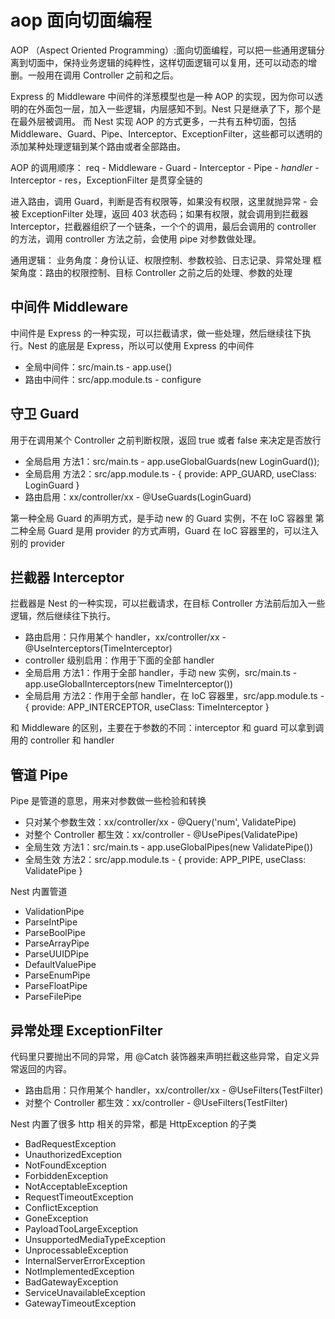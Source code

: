 # aop 面向切面编程

AOP （Aspect Oriented Programming）:面向切面编程，可以把一些通用逻辑分离到切面中，保持业务逻辑的纯粹性，这样切面逻辑可以复用，还可以动态的增删。一般用在调用 Controller 之前和之后。

Express 的 Middleware 中间件的洋葱模型也是一种 AOP 的实现，因为你可以透明的在外面包一层，加入一些逻辑，内层感知不到。Nest 只是继承了下，那个是在最外层被调用。
而 Nest 实现 AOP 的方式更多，一共有五种切面，包括 Middleware、Guard、Pipe、Interceptor、ExceptionFilter，这些都可以透明的添加某种处理逻辑到某个路由或者全部路由。

AOP 的调用顺序： req - Middleware - Guard - Interceptor - Pipe - *handler* - Interceptor - res，ExceptionFilter 是贯穿全链的

进入路由，调用 Guard，判断是否有权限等，如果没有权限，这里就抛异常 - 会被 ExceptionFilter 处理，返回 403 状态码；如果有权限，就会调用到拦截器 Interceptor，拦截器组织了一个链条，一个个的调用，最后会调用的 controller 的方法，调用 controller 方法之前，会使用 pipe 对参数做处理。

通用逻辑：
业务角度：身份认证、权限控制、参数校验、日志记录、异常处理
框架角度：路由的权限控制、目标 Controller 之前之后的处理、参数的处理

## 中间件 Middleware

中间件是 Express 的一种实现，可以拦截请求，做一些处理，然后继续往下执行。Nest 的底层是 Express，所以可以使用 Express 的中间件

- 全局中间件：src/main.ts - app.use()
- 路由中间件：src/app.module.ts - configure

## 守卫 Guard

用于在调用某个 Controller 之前判断权限，返回 true 或者 false 来决定是否放行

- 全局启用 方法1：src/main.ts - app.useGlobalGuards(new LoginGuard());
- 全局启用 方法2：src/app.module.ts - { provide: APP_GUARD, useClass: LoginGuard }
- 路由启用：xx/controller/xx - @UseGuards(LoginGuard)

第一种全局 Guard 的声明方式，是手动 new 的 Guard 实例，不在 IoC 容器里
第二种全局 Guard 是用 provider 的方式声明，Guard 在 IoC 容器里的，可以注入别的 provider

## 拦截器 Interceptor

拦截器是 Nest 的一种实现，可以拦截请求，在目标 Controller 方法前后加入一些逻辑，然后继续往下执行。

- 路由启用：只作用某个 handler，xx/controller/xx - @UseInterceptors(TimeInterceptor)
- controller 级别启用：作用于下面的全部 handler 
- 全局启用 方法1：作用于全部 handler，手动 new 实例，src/main.ts - app.useGlobalInterceptors(new TimeInterceptor())
- 全局启用 方法2：作用于全部 handler，在 IoC 容器里，src/app.module.ts - { provide: APP_INTERCEPTOR, useClass: TimeInterceptor }

和 Middleware 的区别，主要在于参数的不同：interceptor 和 guard 可以拿到调用的 controller 和 handler

## 管道 Pipe

Pipe 是管道的意思，用来对参数做一些检验和转换

- 只对某个参数生效：xx/controller/xx - @Query('num', ValidatePipe)
- 对整个 Controller 都生效：xx/controller - @UsePipes(ValidatePipe)
- 全局生效 方法1：src/main.ts - app.useGlobalPipes(new ValidatePipe())
- 全局生效 方法2：src/app.module.ts - { provide: APP_PIPE, useClass: ValidatePipe }

Nest 内置管道

- ValidationPipe
- ParseIntPipe
- ParseBoolPipe
- ParseArrayPipe
- ParseUUIDPipe
- DefaultValuePipe
- ParseEnumPipe
- ParseFloatPipe
- ParseFilePipe

## 异常处理 ExceptionFilter

代码里只要抛出不同的异常，用 @Catch 装饰器来声明拦截这些异常，自定义异常返回的内容。

- 路由启用：只作用某个 handler，xx/controller/xx - @UseFilters(TestFilter)
- 对整个 Controller 都生效：xx/controller - @UseFilters(TestFilter)

Nest 内置了很多 http 相关的异常，都是 HttpException 的子类

- BadRequestException
- UnauthorizedException
- NotFoundException
- ForbiddenException
- NotAcceptableException
- RequestTimeoutException
- ConflictException
- GoneException
- PayloadTooLargeException
- UnsupportedMediaTypeException
- UnprocessableException
- InternalServerErrorException
- NotImplementedException
- BadGatewayException
- ServiceUnavailableException
- GatewayTimeoutException

